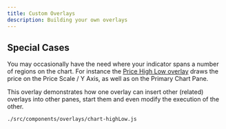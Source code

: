 ```yaml
---
title: Custom Overlays
description: Building your own overlays
---
```


## Special Cases

You may occasionally have the need where your indicator spans a number of regions on the chart. For instance the [Price High Low overlay](../overlays_custom.md) draws the price on the Price Scale / Y Axis, as well as on the Primary Chart Pane.

This overlay demonstrates how one overlay can insert other (related) overlays into other panes, start them and even modify the execution of the other.

``./src/components/overlays/chart-highLow.js``